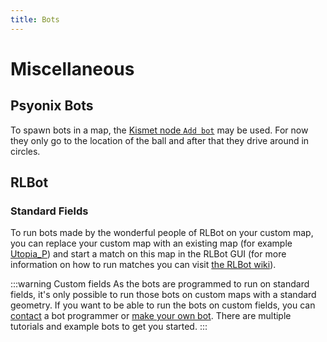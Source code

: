 ```yaml
---
title: Bots
---
```


# Miscellaneous <Badge text="not finished" type="warning"/>

## Psyonix Bots

To spawn bots in a map, the [Kismet node `Add bot`](../kismet/04_TAGame.html#actions) may be used. For now they only go to the location of the ball and after that they drive around in circles.

## RLBot

### Standard Fields

To run bots made by the wonderful people of RLBot on your custom map, you can replace your custom map with an existing map (for example [Utopia_P](../../essential/05_project_setup.html#batch-script-for-quickly-testing-maps-bsfqtm)) and start a match on this map in the RLBot GUI (for more information on how to run matches you can visit [the RLBot wiki](https://github.com/RLBot/RLBot/wiki)).

:::warning Custom fields
As the bots are programmed to run on standard fields, it's only possible to run those bots on custom maps with a standard geometry. If you want to be able to run the bots on custom fields, you can [contact](../../resources/modding_network) a bot programmer or [make your own bot](https://github.com/RLBot/RLBot/wiki). There are multiple tutorials and example bots to get you started.
:::

<!-- ### Story mode -->

<!-- Todo: Make it possible -->